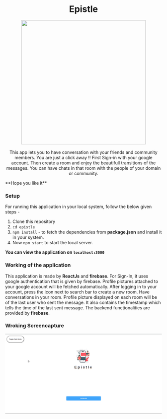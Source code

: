 <h1 align="center">Epistle</h1>

<p align="center"><img src="https://image.freepik.com/free-vector/messages-concept-illustration_114360-583.jpg" height=400 width=400 /></p>

<p align="center">This app lets you to have conversation with your friends and community members. You are just a click away !! First Sign-in with your google account. Then create a room and enjoy the beautifull transitions of the messages. You can have chats in that room with the people of your domain or community. </p>
**Hope you like it**


### Setup
For running this application in your local system, follow the below given steps -
1. Clone this repository
2. ```cd epistle```
3. ```npm install``` - to fetch the dependencies from **package.json** and install it in your system.
4. Now ```npm start``` to start the local server.

**You can view the application on ```localhost:3000```**

### Working of the application
This application is made by **ReactJs** and **firebase**. For Sign-In, it uses google authentication that is given by firebase. Profile pictures attached to your google account will be fetched automatically. After logging in to your account, press the icon next to search bar to create a new room. Have conversations in your room. Profile picture displayed on each room will be of the last user who sent the message. It also contains the timestamp which tells the time of the last sent message. The backend functionalities are provided by **firebase**.

### Wroking Screencapture
<img src="epistle-full.gif">
